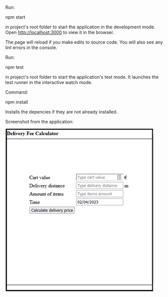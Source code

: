 Run:

npm start

in project's root folder to start the 
application in the development mode.
Open [http://localhost:3000](http://localhost:3000) 
to view it in the browser.

The page will reload if you make edits to source code. 
You will also see any lint errors in the console.

Run:

npm test

in project's root folder to start the 
application's test mode. It launches
the test runner in the interactive watch mode.

Command:

npm install

Installs the depencies if they are not already 
installed.

Screenshot from the application:

![](./deliveryFeeCalculator.png)


